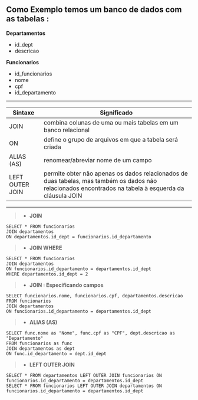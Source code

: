 Como Exemplo temos um banco de dados com as tabelas : 
--- 
**Departamentos**
- id_dept 
- descricao  

**Funcionarios**
- id_funcionarios 
- nome
- cpf
- id_departamento
---
Sintaxe         | Significado
----------------|-----------------
JOIN            | combina colunas de uma ou mais tabelas em um banco relacional
ON              | define o grupo de arquivos em que a tabela será criada
ALIAS (AS)      | renomear/abreviar nome de um campo
LEFT OUTER JOIN | permite obter não apenas os dados relacionados de duas tabelas, mas também os dados não relacionados encontrados na tabela à esquerda da cláusula JOIN
---
>- **JOIN** 
```
SELECT * FROM funcionarios 
JOIN departamentos
ON departamentos.id_dept = funcionarios.id_departamento
```
>- **JOIN WHERE** 
```
SELECT * FROM funcionarios 
JOIN departamentos
ON funcionarios.id_departamento = departamentos.id_dept
WHERE departamentos.id_dept = 2
```
>- **JOIN : Especificando campos** 
```
SELECT funcionarios.nome, funcionarios.cpf, departamentos.descricao 
FROM funcionarios 
JOIN departamentos
ON funcionarios.id_departamento = departamentos.id_dept  
```
>- **ALIAS (AS)** 
```
SELECT func.nome as "Nome", func.cpf as "CPF", dept.descricao as "Departamento"
FROM funcionarios as func 
JOIN departamentos as dept
ON func.id_departamento = dept.id_dept  
```

>- **LEFT OUTER JOIN** 
```
SELECT * FROM departamentos LEFT OUTER JOIN funcionarios ON funcionarios.id_departamento = departamentos.id_dept  
SELECT * FROM funcionarios LEFT OUTER JOIN departamentos ON funcionarios.id_departamento = departamentos.id_dept 
```
